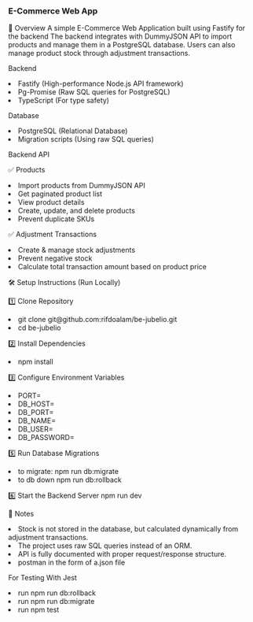 <h3>E-Commerce Web App</h3>
<p>
📌 Overview
A simple E-Commerce Web Application built using Fastify for the backend The backend integrates with DummyJSON API to import products and manage them in a PostgreSQL database. Users can also manage product stock through adjustment transactions.</p>

<p>Backend</p>
<li>Fastify (High-performance Node.js API framework)</li>
<li>Pg-Promise (Raw SQL queries for PostgreSQL)</li>
<li>TypeScript (For type safety)</li>

<p>Database</p>
<li>PostgreSQL (Relational Database)</li>
<li>Migration scripts (Using raw SQL queries)</li>

<p>Backend API</p>
<p>✅ Products</p>
<li>Import products from DummyJSON API</li>
<li>Get paginated product list</li>
<li>View product details</li>
<li>Create, update, and delete products</li>
<li>Prevent duplicate SKUs</li>

<p>✅ Adjustment Transactions</p>
<li>Create & manage stock adjustments</li>
<li>Prevent negative stock</li>
<li>Calculate total transaction amount based on product price</li>

<p>🛠️ Setup Instructions (Run Locally)</p>

<p>1️⃣ Clone Repository</p>
<li>git clone git@github.com:rifdoalam/be-jubelio.git</li>
<li>cd be-jubelio</li>

<p>2️⃣ Install Dependencies</p>
<li>npm install</li>

<p>3️⃣ Configure Environment Variables</p>
<li>PORT=</li>
<li>DB_HOST=</li>
<li>DB_PORT=</li>
<li>DB_NAME=</li>
<li>DB_USER=</li>
<li>DB_PASSWORD=</li>

<p>5️⃣ Run Database Migrations</p>
<li>to migrate: npm run db:migrate</li>
<li>to db down npm run db:rollback</li>

<p>6️⃣ Start the Backend Server
npm run dev</p>

<p>📌 Notes</p>
<li>Stock is not stored in the database, but calculated dynamically from adjustment transactions.</li>
<li>The project uses raw SQL queries instead of an ORM.</li>
<li>API is fully documented with proper request/response structure.</li>
<li>postman in the form of a.json file</li>

<p>For Testing With Jest</p>
<li>run npm run db:rollback</li>
<li>run npm run db:migrate</li>
<li>run npm test</li>
